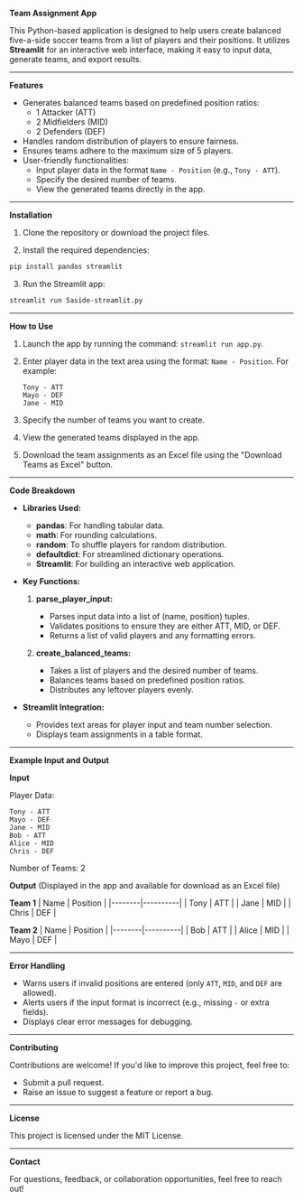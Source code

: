
**Team Assignment App**

This Python-based application is designed to help users create balanced five-a-side soccer teams from a list of players and their positions. It utilizes **Streamlit** for an interactive web interface, making it easy to input data, generate teams, and export results.

---

**Features**

- Generates balanced teams based on predefined position ratios:
  - 1 Attacker (ATT)
  - 2 Midfielders (MID)
  - 2 Defenders (DEF)
- Handles random distribution of players to ensure fairness.
- Ensures teams adhere to the maximum size of 5 players.
- User-friendly functionalities:
  - Input player data in the format `Name - Position` (e.g., `Tony - ATT`).
  - Specify the desired number of teams.
  - View the generated teams directly in the app.


---

**Installation**

1. Clone the repository or download the project files.

2. Install the required dependencies:

```bash
pip install pandas streamlit
```

3. Run the Streamlit app:

```bash
streamlit run 5aside-streamlit.py
```

---

**How to Use**

1. Launch the app by running the command: `streamlit run app.py`.
2. Enter player data in the text area using the format: `Name - Position`. For example:

   ```
   Tony - ATT
   Mayo - DEF
   Jane - MID
   ```

3. Specify the number of teams you want to create.
4. View the generated teams displayed in the app.
5. Download the team assignments as an Excel file using the "Download Teams as Excel" button.

---

**Code Breakdown**

- **Libraries Used:**
  - **pandas**: For handling tabular data.
  - **math**: For rounding calculations.
  - **random**: To shuffle players for random distribution.
  - **defaultdict**: For streamlined dictionary operations.
  - **Streamlit**: For building an interactive web application.

- **Key Functions:**
  
  1. **parse_player_input:**
     - Parses input data into a list of (name, position) tuples.
     - Validates positions to ensure they are either ATT, MID, or DEF.
     - Returns a list of valid players and any formatting errors.

  2. **create_balanced_teams:**
     - Takes a list of players and the desired number of teams.
     - Balances teams based on predefined position ratios.
     - Distributes any leftover players evenly.


- **Streamlit Integration:**
  - Provides text areas for player input and team number selection.
  - Displays team assignments in a table format.

---

**Example Input and Output**

**Input**

Player Data:
```
Tony - ATT
Mayo - DEF
Jane - MID
Bob - ATT
Alice - MID
Chris - DEF
```
Number of Teams: 2

**Output** (Displayed in the app and available for download as an Excel file)

**Team 1**
| Name   | Position |
|--------|----------|
| Tony   | ATT      |
| Jane   | MID      |
| Chris  | DEF      |

**Team 2**
| Name   | Position |
|--------|----------|
| Bob    | ATT      |
| Alice  | MID      |
| Mayo   | DEF      |

---

**Error Handling**

- Warns users if invalid positions are entered (only `ATT`, `MID`, and `DEF` are allowed).
- Alerts users if the input format is incorrect (e.g., missing `-` or extra fields).
- Displays clear error messages for debugging.

---

**Contributing**

Contributions are welcome! If you'd like to improve this project, feel free to:

- Submit a pull request.
- Raise an issue to suggest a feature or report a bug.

---

**License**

This project is licensed under the MIT License.

---

**Contact**

For questions, feedback, or collaboration opportunities, feel free to reach out!

